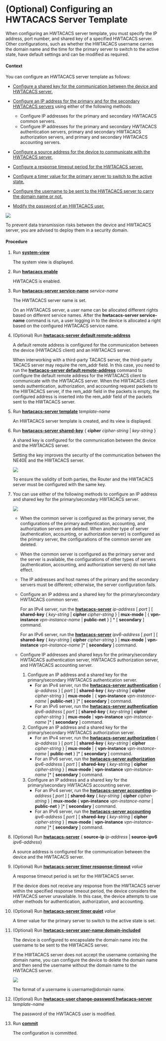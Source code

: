(Optional) Configuring an HWTACACS Server Template
==================================================

When configuring an HWTACACS server template, you must specify the IP address, port number, and shared key of a specified HWTACACS server. Other configurations, such as whether the HWTACACS username carries the domain name and the time for the primary server to switch to the active state, have default settings and can be modified as required.

#### Context

You can configure an HWTACACS server template as follows:

* [Configure a shared key for the communication between the device and HWTACACS server.](#EN-US_TASK_0172371789__dc_vrp_aaa_cfg_100602)
* [Configure an IP address for the primary and for the secondary HWTACACS servers](#EN-US_TASK_0172371789__dc_vrp_aaa_cfg_100611) using either of the following methods:
  
  + Configure IP addresses for the primary and secondary HWTACACS common servers.
  + Configure IP addresses for the primary and secondary HWTACACS authentication servers, primary and secondary HWTACACS authorization servers, and primary and secondary HWTACACS accounting servers.
* [Configure a source address for the device to communicate with the HWTACACS server.](#EN-US_TASK_0172371789__dc_vrp_aaa_cfg_100606)
* [Configure a response timeout period for the HWTACACS server.](#EN-US_TASK_0172371789__dc_vrp_aaa_cfg_100607)
* [Configure a timer value for the primary server to switch to the active state.](#EN-US_TASK_0172371789__dc_vrp_aaa_cfg_100608)
* [Configure the username to be sent to the HWTACACS server to carry the domain name or not.](#EN-US_TASK_0172371789__dc_vrp_aaa_cfg_100609)
* [Modify the password of an HWTACACS user.](#EN-US_TASK_0172371789__dc_vrp_aaa_cfg_100610)

![](../../../../public_sys-resources/note_3.0-en-us.png) 

To prevent data transmission risks between the device and HWTACACS server, you are advised to deploy them in a security domain.



#### Procedure

1. Run [**system-view**](cmdqueryname=system-view)
   
   
   
   The system view is displayed.
2. Run [**hwtacacs enable**](cmdqueryname=hwtacacs+enable)
   
   
   
   HWTACACS is enabled.
3. Run [**hwtacacs-server service-name**](cmdqueryname=hwtacacs-server+service-name) *service-name*
   
   
   
   The HWTACACS server name is set.
   
   
   
   On an HWTACACS server, a user name can be allocated different rights based on different service names. After the **hwtacacs-server service-name** command is run, a user logging in to the device is allocated a right based on the configured HWTACACS service name.
4. (Optional) Run [**hwtacacs-server default remote-address**](cmdqueryname=hwtacacs-server+default+remote-address)
   
   
   
   A default remote address is configured for the communication between the device (HWTACACS client) and an HWTACACS server.
   
   
   
   When interworking with a third-party TACACS server, the third-party TACACS server may require the rem\_addr field. In this case, you need to run the [**hwtacacs-server default remote-address**](cmdqueryname=hwtacacs-server+default+remote-address) command to configure the default remote address for the HWTACACS client to communicate with the HWTACACS server. When the HWTACACS client sends authentication, authorization, and accounting request packets to the HWTACACS server, if the rem\_addr field in the packets is empty, the configured address is inserted into the rem\_addr field of the packets sent to the HWTACACS server.
5. Run [**hwtacacs-server template**](cmdqueryname=hwtacacs-server+template) *template-name*
   
   
   
   An HWTACACS server template is created, and its view is displayed.
6. Run [**hwtacacs-server shared-key**](cmdqueryname=hwtacacs-server+shared-key) { **cipher** *cipher-string* | *key-string* }
   
   
   
   A shared key is configured for the communication between the device and the HWTACACS server.
   
   
   
   Setting the key improves the security of the communication between the NE40E and the HWTACACS server.
   
   ![](../../../../public_sys-resources/note_3.0-en-us.png) 
   
   To ensure the validity of both parties, the Router and the HWTACACS server must be configured with the same key.
7. You can use either of the following methods to configure an IP address and shared key for the primary/secondary HWTACACS server.
   
   ![](../../../../public_sys-resources/note_3.0-en-us.png) 
   * When the common server is configured as the primary server, the configurations of the primary authentication, accounting, and authorization servers are deleted. When another type of server (authentication, accounting, or authorization server) is configured as the primary server, the configurations of the common server are deleted.
   * When the common server is configured as the primary server and the server is available, the configurations of other types of servers (authentication, accounting, and authorization servers) do not take effect.
   * The IP addresses and host names of the primary and the secondary servers must be different; otherwise, the server configuration fails.
   * Configure an IP address and a shared key for the primary/secondary HWTACACS common server.
     
     For an IPv4 server, run the [**hwtacacs-server**](cmdqueryname=hwtacacs-server) *ip-address* [ *port* ] [ **shared-key** { *key-string* | **cipher** *cipher-string* } | **mux-mode** | { **vpn-instance** *vpn-instance-name* | **public-net** } ] \* [ **secondary** ] command.
     
     For an IPv6 server, run the [**hwtacacs-server**](cmdqueryname=hwtacacs-server) *ipv6-address* [ *port* ] [ **shared-key** { *key-string* | **cipher** *cipher-string* } | **mux-mode** | **vpn-instance** *vpn-instance-name* ]\* [ **secondary** ] command.
   * Configure IP addresses and shared keys for the primary/secondary HWTACACS authentication server, HWTACACS authorization server, and HWTACACS accounting server.
     
     1. Configure an IP address and a shared key for the primary/secondary HWTACACS authentication server.
        + For an IPv4 server, run the [**hwtacacs-server authentication**](cmdqueryname=hwtacacs-server+authentication) { *ip-address* } [ *port* ] [ **shared-key** { *key-string* | **cipher** *cipher-string* } | **mux-mode** | { **vpn-instance** *vpn-instance-name* | **public-net** } ]\* [ **secondary** ] command.
        + For an IPv6 server, run the [**hwtacacs-server authentication**](cmdqueryname=hwtacacs-server+authentication) *ipv6-address* [ *port* ] [ **shared-key** { *key-string* | **cipher** *cipher-string* } | **mux-mode** | **vpn-instance** *vpn-instance-name* ]\* [ **secondary** ] command.
     2. Configure an IP address and a shared key for the primary/secondary HWTACACS authorization server.
        + For an IPv4 server, run the [**hwtacacs-server authorization**](cmdqueryname=hwtacacs-server+authorization) { *ip-address* } [ *port* ] [ **shared-key** { *key-string* | **cipher** *cipher-string* } | **mux-mode** | { **vpn-instance** *vpn-instance-name* | **public-net** } ]\* [ **secondary** ] command.
        + For an IPv6 server, run the [**hwtacacs-server authorization**](cmdqueryname=hwtacacs-server+authorization) *ipv6-address* [ *port* ] [ **shared-key** { *key-string* | **cipher** *cipher-string* } | **mux-mode** | **vpn-instance** *vpn-instance-name* ]\* [ **secondary** ] command.
     3. Configure an IP address and a shared key for the primary/secondary HWTACACS accounting server.
        + For an IPv4 server, run the [**hwtacacs-server accounting**](cmdqueryname=hwtacacs-server+accounting) *ip-address* [ *port* ] [ **shared-key** { *key-string* | **cipher** *cipher-string* } | **mux-mode** { **vpn-instance** *vpn-instance-name* | **public-net** } ]\* [ **secondary** ] command.
        + For an IPv6 server, run the [**hwtacacs-server accounting**](cmdqueryname=hwtacacs-server+accounting) *ipv6-address* [ *port* ] [ **shared-key** { *key-string* | **cipher** *cipher-string* } | **mux-mode** | **vpn-instance** *vpn-instance-name* ]\* [ **secondary** ] command.
8. (Optional) Run [**hwtacacs-server**](cmdqueryname=hwtacacs-server) { **source-ip** *ip-address* | **source-ipv6** *ipv6-address*}
   
   
   
   A source address is configured for the communication between the device and the HWTACACS server.
9. (Optional) Run [**hwtacacs-server timer response-timeout**](cmdqueryname=hwtacacs-server+timer+response-timeout) *value*
   
   
   
   A response timeout period is set for the HWTACACS server.
   
   
   
   If the device does not receive any response from the HWTACACS server within the specified response timeout period, the device considers the HWTACACS server unavailable. In this case, the device attempts to use other methods for authentication, authorization, and accounting.
10. (Optional) Run [**hwtacacs-server timer quiet**](cmdqueryname=hwtacacs-server+timer+quiet) *value*
    
    
    
    A timer value for the primary server to switch to the active state is set.
11. (Optional) Run [**hwtacacs-server user-name domain-included**](cmdqueryname=hwtacacs-server+user-name+domain-included)
    
    
    
    The device is configured to encapsulate the domain name into the username to be sent to the HWTACACS server.
    
    
    
    If the HWTACACS server does not accept the username containing the domain name, you can configure the device to delete the domain name and then send the username without the domain name to the HWTACACS server.
    
    ![](../../../../public_sys-resources/note_3.0-en-us.png) 
    
    The format of a username is username@domain name.
12. (Optional) Run [**hwtacacs-user change-password hwtacacs-server**](cmdqueryname=hwtacacs-user+change-password+hwtacacs-server) *template-name*
    
    
    
    The password of the HWTACACS user is modified.
13. Run [**commit**](cmdqueryname=commit)
    
    
    
    The configuration is committed.
